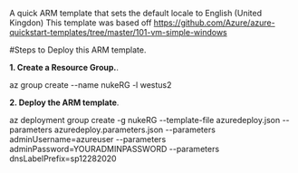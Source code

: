 A quick ARM template that sets the default locale to English (United Kingdon) 
This template was based off https://github.com/Azure/azure-quickstart-templates/tree/master/101-vm-simple-windows


#Steps to Deploy this ARM template.

**1. Create a Resource Group.**. 

az group create --name nukeRG -l westus2

**2. Deploy the ARM template**. 

az deployment group create -g nukeRG --template-file azuredeploy.json --parameters azuredeploy.parameters.json --parameters adminUsername=azureuser --parameters adminPassword=YOURADMINPASSWORD --parameters dnsLabelPrefix=sp12282020

